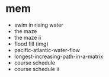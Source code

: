 # mem

- swim in rising water
- the maze
- the maze ii
- flood fill (img)
- pacific-atlantic-water-flow
- longest-increasing-path-in-a-matrix
- course schedule
- course schedule ii
